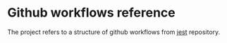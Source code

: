 # Github workflows reference
The project refers to a structure of github workflows from [jest](https://github.com/jestjs/jest/tree/main/.github) repository.